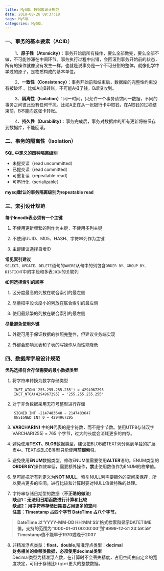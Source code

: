 ```yaml
---
title: MySQL 数据库设计规范
date: 2018-08-28 09:37:18
tags: MySQL
categories: MySQL
---
```

### 一、事务的基本要素（ACID）

　　 1、**原子性（Atomicity）**：事务开始后所有操作，要么全部做完，要么全部不做，不可能停滞在中间环节。事务执行过程中出错，会回滚到事务开始前的状态，所有的操作就像没有发生一样。也就是说事务是一个不可分割的整体，就像化学中学过的原子，是物质构成的基本单位。

　　 2、**一致性（Consistency）**：事务开始前和结束后，数据库的完整性约束没有被破坏 。比如A向B转账，不可能A扣了钱，B却没收到。

　　 3、**隔离性（Isolation）**：同一时间，只允许一个事务请求同一数据，不同的事务之间彼此没有任何干扰。比如A正在从一张银行卡中取钱，在A取钱的过程结束前，B不能向这张卡转账。

　　 4、**持久性（Durability）**：事务完成后，事务对数据库的所有更新将被保存到数据库，不能回滚。

### 二、事务的隔离性（Isolation）  

**SQL 中定义的四种隔离级别**  

- 未提交读（read uncommitted）  
- 已提交读（read committed）
- 可重复读（repeatable read）
- 可串行化（serializable）  

**mysql默认的事务隔离级别为repeatable read**  

### 三、索引设计规范

**每个Innodb表必须有一个主键**
1. 不使用更新频繁的列作为主键，不使用多列主键

2. 不使用UUID、MD5、HASH、字符串列作为主键

3. 主键建议选择自增ID  

**常见索引建议**  
`SELECT、UPDATE、DELETE`语句的`WHERE`从句中的列包含`ORDER BY、GROUP BY、DISTICNT`中的字段和多表`JOIN`的关联列  

**如何选择索引的顺序**  
1. 区分度最高的列放在联合索引的最左侧  

2. 尽量把字段长度小的列放在联合索引的最左侧  

3. 使用最频繁的列放在联合索引的最左侧  

**尽量避免使用外键**  
1. 外键可用于保证数据的参照完整性，但建议业务端实现

2. 外键会影响父表和子表的写操作从而性能降低

### 四、数据库字段设计规范  

**优先选择符合存储需要的最小数据类型**  
1. 将字符串转换为数字存储类型
```
    INET_ATON('255.255.255.255') = 4294967295
    INET_NTOA(4294967295) = '255.255.255.255'
```
2. 对于非负数据采用无符号整型进行存储
```
    SIGNED INT -2147483648 ~ 2147483647
    UNSIGNED INT 0 ~ 4294967295 
```

3. **VARCHAR(N)** 中的**N**代表的是字符数，而不是字节数。使用UTF8存储汉字VARCHAR(255) = 765 个字节，过大的长度会消耗更多的内存。

4. 避免使用**TEXT、BLOB**数据类型，建议把BLOB或TEXT列分离到单独的扩展表中。TEXT或BLOB类型只能使用**前缀索引**。

5. 避免使用**ENUM**数据类型，修改ENUM值需要使用**ALTER**语句。ENUM类型的**ORDER BY**操作效率低，需要额外操作，**禁止**使用数值作为ENUM的枚举值。

6. 尽可能把所有列定义为**NOT NULL**，索引NULL列需要额外的空间来保存，所以要占更多的空间。进行比较和计算时要对NULL值做特殊的处理。

7. 字符串存储日期型的数据（**不正确的做法**）  
**缺点1：无法用日期函数进行计算和比较**  
**缺点2：用字符串存储日期要占用更多的空间**  
**注意：Timestamp 占四个字节 DateTime 占八个字节。**

>**DateTime 以'YYYY-MM-DD HH:MM:SS'格式检索和显示DATETIME值。支持的范围为'1000-01-01 00:00:00'到'9999-12-31 23:59:59'**   
>**Timestamp值不能早于1970或晚于2037**

8. 非精准浮点类型：**float、double**,精准浮点类型：**decimal**  
**财务相关的金额类数据，必须使用decimal类型**  
Decimal类型为精准浮点数，在计算时不会丢失精度，占用空间由自定义的宽度决定，可用于存储比`bigint`更大的整数数据。
